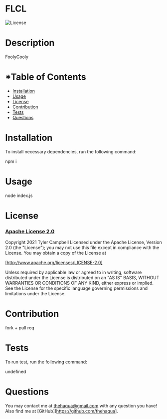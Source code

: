 # FLCL
      
  ![License](https://img.shields.io/badge/license-Apache%202.0-blue)

      
  # Description
      
  FoolyCooly
      
  # *Table of Contents
      
  * [Installation](#installation)
  * [Usage](#usage)
  * [License](#license)
  * [Contribution](#contribution)
  * [Tests](#tests)
  * [Questions](#questions)
      

      
  # Installation
      
  To install necessary dependencies, run the following command: 
      
  npm i
      

      
  # Usage
      
  node index.js
      

      
  # License
      
  ### [Apache License 2.0](https://spdx.org/licenses/Apache-2.0.html)
  Copyright 2021 Tyler Campbell
Licensed under the Apache License, Version 2.0 (the "License");
you may not use this file except in compliance with the License.
You may obtain a copy of the License at

[http://www.apache.org/licenses/LICENSE-2.0]

Unless required by applicable law or agreed to in writing, software
distributed under the License is distributed on an "AS IS" BASIS,
WITHOUT WARRANTIES OR CONDITIONS OF ANY KIND, either express or implied.
See the License for the specific language governing permissions and
limitations under the License.
      

  # Contribution
  fork + pull req

      
  # Tests
      
  To run test, run the following command:
      
  undefined
      

      
  # Questions

  You may contact me at [thehaqua@gmail.com](mailto:thehaqua@gmail.com) with any question you have!
  Also find me at [GitHub](https://github.com/thehaqua].
    
